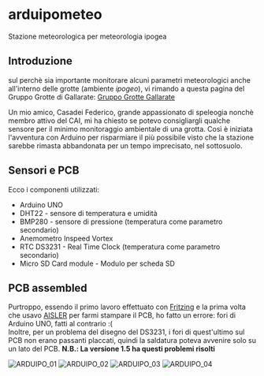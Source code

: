 # arduipometeo
Stazione meteorologica per meteorologia ipogea

## Introduzione
sul perchè sia importante monitorare alcuni parametri meteorologici anche all'interno delle grotte (ambiente _ipogeo_),
vi rimando a questa pagina del Gruppo Grotte di Gallarate: [Gruppo Grotte Gallarate](http://www.gruppogrottegallarate.it/meteorologia-ipogea/)

Un mio amico, Casadei Federico, grande appassionato di speleogia nonchè membro attivo del CAI, mi ha chiesto se potevo consigliargli qualche sensore per il minimo monitoraggio ambientale di una grotta.
Così è iniziata l'avventura con Arduino per risparmiare il più possibile visto che la stazione sarebbe rimasta abbandonata per un tempo imprecisato, nel sottosuolo.

## Sensori e PCB
Ecco i componenti utilizzati: 
- Arduino UNO
- DHT22 - sensore di temperatura e umidità 
- BMP280 - sensore di pressione (temperatura come parametro secondario)
- Anemometro Inspeed Vortex
- RTC DS3231 - Real Time Clock (temperatura come parametro secondario)
- Micro SD Card module - Modulo per scheda SD
 
## PCB assembled
Purtroppo, essendo il primo lavoro effettuato con [Fritzing](http://fritzing.org/home/) e la prima volta che usavo [AISLER](https://github.com/iz0qwm/arduipometeo-8c5c2d39-25d2-4da6-ba8e-bfbf6c96123a) per farmi stampare il PCB, ho fatto un errore:
fori di Arduino UNO, fatti al contrario :(  
Inoltre, per un problema del disegno del DS3231, i fori di quest'ultimo sul PCB non erano passanti placcati, quindi la saldatura poteva avvenire solo su un lato del PCB.
**N.B.: La versione 1.5 ha questi problemi risolti**

![ARDUIPO_01](http://www.kwos.it/joomla/images/ARDUIPO_01.JPG)
![ARDUIPO_02](http://www.kwos.it/joomla/images/ARDUIPO_02.JPG)
![ARDUIPO_03](http://www.kwos.it/joomla/images/ARDUIPO_03.JPG)
![ARDUIPO_04](http://www.kwos.it/joomla/images/ARDUIPO_04.JPG)
